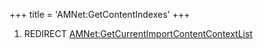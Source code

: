+++
title = 'AMNet:GetContentIndexes'
+++

1.  REDIRECT
    [AMNet:GetCurrentImportContentContextList](AMNet:GetCurrentImportContentContextList "wikilink")